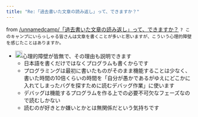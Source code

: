 ```yaml
---
title: "Re:「過去書いた文章の読み返し」って、できますか？"
---
```


from [/unnamedcamp/「過去書いた文章の読み返し」って、できますか？](https://scrapbox.io/unnamedcamp/「過去書いた文章の読み返し」って、できますか？)
`? このキャンプにいらっしゃる皆さんは文章を書くことが多いと思いますが、こういう心理的障壁を感じたことはありますか。`
- <img src='https://scrapbox.io/api/pages/unnamedcamp/nishio/icon' alt='/unnamedcamp/nishio.icon' height="19.5"/>心理的障壁が皆無で、その理由も説明できます
    - 日本語を書くだけではなくプログラムも書くからです
    - プログラミングは最初に書いたものがそのまま機能することは少なく、書いた時間の10倍くらいの時間を「自分が愚かであるがゆえにどこかに入れてしまったバグを探すために読むデバッグ作業」に使います
    - デバッグは機能するプログラムを作る上での必要不可欠なフェーズなので読むしかない
    - 読むのが好きとか嫌いとかとは無関係だという気持ちです